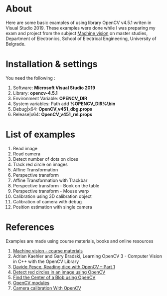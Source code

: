 # About 
Here are some basic examples of using library OpenCV v4.5.1 writen in Visual Studio 2019. These examples were done while I was preparing my exam and project from the subject [Machine vision](http://tnt.etf.rs/~mv/) on master studies, Department of Electronics, School of Electrical Engineering, University of Belgrade.

# Installation & settings
You need the following :
1. Software: **Microsoft Visual Studio 2019**
2. Library: **opencv-4.5.1**
3. Environment Variable: **OPENCV_DIR**
4. System variables: Path add **%OPENCV_DIR%\bin**
5. Debug|x64: **OpenCV_v451_dbg.props**
6. Release|x64: **OpenCV_v451_rel.props**

# List of examples
1.  Read image
2.  Read camera
3.  Detect number of dots on dices
4.  Track red circle on images
5.  Affine Transformation
6.  Perspective transform
7.  Affine Transformation with Trackbar
8.  Perspective transform - Book on the table
9.  Perspective transform - Mouse warp
10. Calibration using 3D calibration object
11. Calibration of camera with debug
12. Position estimation with single camera

# References
Examples are made using course materials, books and online resources
1. [Machine vision - course materials](http://tnt.etf.rs/~mv/)
2. Adrian Kaehler and Gary Bradski, Learning OpenCV 3 - Computer Vision in C++ with the OpenCV Library
3. [Davide Pesce, Reading dice with OpenCV – Part 1](https://www.davidepesce.com/2019/09/06/dice-reader-part-1/)
4. [Detect red circles in an image using OpenCV](https://solarianprogrammer.com/2015/05/08/detect-red-circles-image-using-opencv/)
5. [Find the Center of a Blob using OpenCV](https://www.learnopencv.com/find-center-of-blob-centroid-using-opencv-cpp-python/)
6. [OpenCV modules](https://docs.opencv.org/4.0.0/)
7. [Camera calibration With OpenCV](https://docs.opencv.org/master/d4/d94/tutorial_camera_calibration.html)
